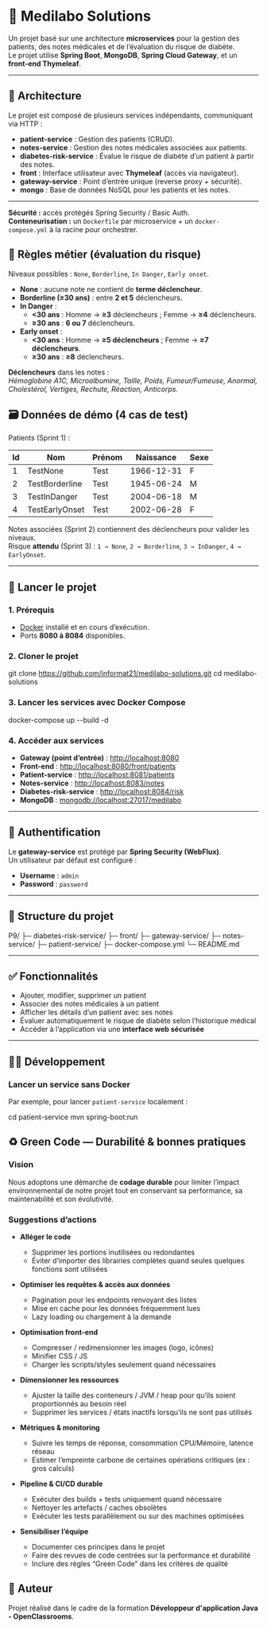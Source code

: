 # 🏥 Medilabo SolutionsUn projet basé sur une architecture **microservices** pour la gestion des patients, des notes médicales et de l’évaluation du risque de diabète.  Le projet utilise **Spring Boot**, **MongoDB**, **Spring Cloud Gateway**, et un **front-end Thymeleaf**.---## 📌 ArchitectureLe projet est composé de plusieurs services indépendants, communiquant via HTTP :- **patient-service** : Gestion des patients (CRUD).- **notes-service** : Gestion des notes médicales associées aux patients.- **diabetes-risk-service** : Évalue le risque de diabète d’un patient à partir des notes.- **front** : Interface utilisateur avec **Thymeleaf** (accès via navigateur).- **gateway-service** : Point d’entrée unique (reverse proxy + sécurité).- **mongo** : Base de données NoSQL pour les patients et les notes.---**Sécurité :** accès protégés Spring Security / Basic Auth.  **Conteneurisation :** un `Dockerfile` par microservice + un `docker-compose.yml` à la racine pour orchestrer.## 🧪 Règles métier (évaluation du risque)Niveaux possibles : `None`, `Borderline`, `In Danger`, `Early onset`.- **None** : aucune note ne contient de **terme déclencheur**.- **Borderline (≥30 ans)** : entre **2 et 5** déclencheurs.- **In Danger** :    - **<30 ans** : Homme → **≥3** déclencheurs ; Femme → **≥4** déclencheurs.    - **≥30 ans** : **6 ou 7** déclencheurs.- **Early onset** :    - **<30 ans** : Homme → **≥5 déclencheurs** ; Femme → **≥7 déclencheurs**.    - **≥30 ans** : **≥8** déclencheurs.**Déclencheurs** dans les notes :  _Hémoglobine A1C, Microalbumine, Taille, Poids, Fumeur/Fumeuse, Anormal, Cholestérol, Vertiges, Rechute, Réaction, Anticorps._## 🗃️ Données de démo (4 cas de test)Patients (Sprint 1) :| Id | Nom           | Prénom | Naissance   | Sexe ||----|---------------|--------|-------------|------|| 1  | TestNone      | Test   | 1966-12-31  | F    || 2  | TestBorderline| Test   | 1945-06-24  | M    || 3  | TestInDanger  | Test   | 2004-06-18  | M    || 4  | TestEarlyOnset| Test   | 2002-06-28  | F    |Notes associées (Sprint 2) contiennent des déclencheurs pour valider les niveaux.  Risque **attendu** (Sprint 3) : `1 → None`, `2 → Borderline`, `3 → InDanger`, `4 → EarlyOnset`.---## 🚀 Lancer le projet### 1. Prérequis- [Docker](https://www.docker.com/) installé et en cours d’exécution.- Ports **8080 à 8084** disponibles.### 2. Cloner le projetgit clone https://github.com/informat21/medilabo-solutions.gitcd medilabo-solutions### 3. Lancer les services avec Docker Composedocker-compose up --build -d### 4. Accéder aux services- **Gateway (point d’entrée)** : [http://localhost:8080](http://localhost:8080)- **Front-end** : [http://localhost:8080/front/patients](http://localhost:8080/front/patients)- **Patient-service** : [http://localhost:8081/patients](http://localhost:8081/patients)- **Notes-service** : [http://localhost:8083/notes](http://localhost:8083/notes)- **Diabetes-risk-service** : [http://localhost:8084/risk](http://localhost:8084/risk)- **MongoDB** : [mongodb://localhost:27017/medilabo](mongodb://localhost:27017/medilabo)---## 🔐 AuthentificationLe **gateway-service** est protégé par **Spring Security (WebFlux)**.  Un utilisateur par défaut est configuré :- **Username** : `admin`- **Password** : `password`---## 📂 Structure du projetP9/├─ diabetes-risk-service/├─ front/├─ gateway-service/├─ notes-service/├─ patient-service/├─ docker-compose.yml└─ README.md---## ✅ Fonctionnalités- Ajouter, modifier, supprimer un patient- Associer des notes médicales à un patient- Afficher les détails d’un patient avec ses notes- Évaluer automatiquement le risque de diabète selon l’historique médical- Accéder à l’application via une **interface web sécurisée**---## 👨‍💻 Développement### Lancer un service sans DockerPar exemple, pour lancer `patient-service` localement :cd patient-servicemvn spring-boot:run## ♻️ Green Code — Durabilité & bonnes pratiques### VisionNous adoptons une démarche de **codage durable** pour limiter l’impact environnemental de notre projet tout en conservant sa performance, sa maintenabilité et son évolutivité.### Suggestions d’actions- **Alléger le code**    - Supprimer les portions inutilisées ou redondantes    - Éviter d’importer des librairies complètes quand seules quelques fonctions sont utilisées- **Optimiser les requêtes & accès aux données**    - Pagination pour les endpoints renvoyant des listes    - Mise en cache pour les données fréquemment lues    - Lazy loading ou chargement à la demande- **Optimisation front-end**    - Compresser / redimensionner les images (logo, icônes)    - Minifier CSS / JS    - Charger les scripts/styles seulement quand nécessaires- **Dimensionner les ressources**    - Ajuster la taille des conteneurs / JVM / heap pour qu’ils soient proportionnés au besoin réel    - Supprimer les services / états inactifs lorsqu’ils ne sont pas utilisés- **Métriques & monitoring**    - Suivre les temps de réponse, consommation CPU/Mémoire, latence réseau    - Estimer l’empreinte carbone de certaines opérations critiques (ex : gros calculs)- **Pipeline & CI/CD durable**    - Exécuter des builds + tests uniquement quand nécessaire    - Nettoyer les artefacts / caches obsolètes    - Exécuter les tests parallèlement ou sur des machines optimisées- **Sensibiliser l’équipe**    - Documenter ces principes dans le projet    - Faire des revues de code centrées sur la performance et durabilité    - Inclure des règles “Green Code” dans les critères de qualité## 📝 AuteurProjet réalisé dans le cadre de la formation **Développeur d'application Java - OpenClassrooms**.